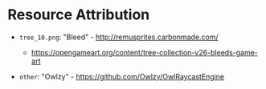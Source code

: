# Resource Attribution

* ```tree_10.png```: "Bleed" - http://remusprites.carbonmade.com/
  * https://opengameart.org/content/tree-collection-v26-bleeds-game-art

* ```other```: "Owlzy" - https://github.com/Owlzy/OwlRaycastEngine
